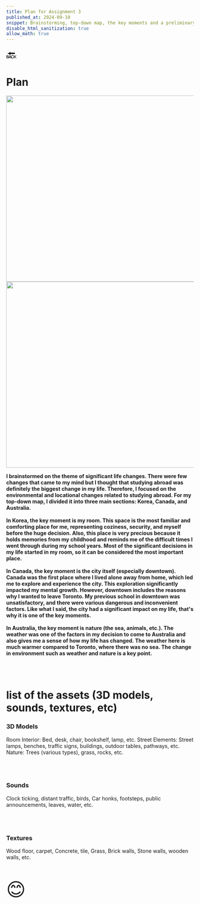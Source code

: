 ```yaml
---
title: Plan for Assignment 3
published_at: 2024-09-10
snippet: Brainstorming, top-down map, the key moments and a preliminary list of the assets.
disable_html_sanitization: true
allow_math: true
---
```



<a href="https://julienoh000-dms1-blog-83.deno.dev/" style="text-decoration: none; color: black;"><span style="font-size: 30px;">🔙</span></a>


# Plan

<img src="mindmap.jpg" width="800" height="500">
<img src="topdown.jpg" width="800" height="500">


**I brainstormed on the theme of significant life changes. There were few changes that came to my mind but I thought that studying abroad was definitely the biggest change in my life. Therefore, I focused on the environmental and locational changes related to studying abroad. For my top-down map, I divided it into three main sections: Korea, Canada, and Australia. <br><br>In Korea, the key moment is my room. This space is the most familiar and comforting place for me, representing coziness, security, and myself before the huge decision. Also, this place is very precious because it holds memories from my childhood and reminds me of the difficult times I went through during my school years. Most of the significant decisions in my life started in my room, so it can be considered the most important place.<br><br>In Canada, the key moment is the city itself (especially downtown). Canada was the first place where I lived alone away from home, which led me to explore and experience the city. This exploration significantly impacted my mental growth. However, downtown includes the reasons why I wanted to leave Toronto. My previous school in downtown was unsatisfactory, and there were various dangerous and inconvenient factors. Like what I said, the city had a significant impact on my life, that's why it is one of the key moments.<br><br>In Australia, the key moment is nature (the sea, animals, etc.). The weather was one of the factors in my decision to come to Australia and also gives me a sense of how my life has changed. The weather here is much warmer compared to Toronto, where there was no sea. The change in environment such as weather and nature is a key point.**

<br><br>

# list of the assets (3D models, sounds, textures, etc) 

<h3>3D Models</h3>
Room Interior: Bed, desk, chair, bookshelf, lamp, etc.
Street Elements: Street lamps, benches, traffic signs, buildings, outdoor tables, pathways, etc.
Nature: Trees (various types), grass, rocks, etc.

<br><br>

<h3>Sounds</h3> Clock ticking, distant traffic, birds, Car honks, footsteps, public announcements, leaves, water, etc.

<br><br>

<h3>Textures</h3>
Wood floor, carpet, Concrete, tile, Grass, Brick walls, Stone walls, wooden walls, etc.

<br>
<br>
<br>


<span style="font-size: 50px;">😊</span>